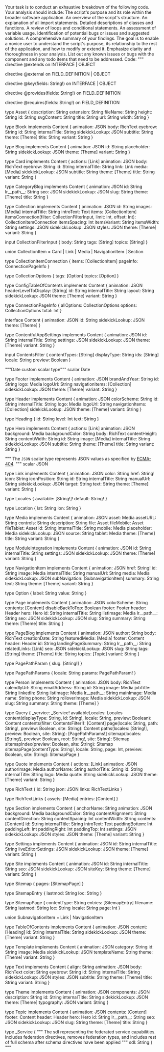 Your task is to conduct an exhaustive breakdown of the following code. Your analysis should include:
The script's purpose and its role within the broader software application.
An overview of the script's structure.
An explanation of all import statements.
Detailed descriptions of classes and functions.
A review of loops and conditional statements.
An assessment of variable usage.
Identification of potential bugs or issues and suggested solutions.
A comprehensive summary of your findings.
The goal is to enable a novice user to understand the script's purpose, its relationship to the rest of the application, and how to modify or extend it. Emphasize clarity and thoroughness in your analysis.
List out any known issues or bugs with the component and any todo items that need to be addressed.
Code:
"""
directive @extends on INTERFACE | OBJECT

directive @external on FIELD_DEFINITION | OBJECT

directive @key(fields: String!) on INTERFACE | OBJECT

directive @provides(fields: String!) on FIELD_DEFINITION

directive @requires(fields: String!) on FIELD_DEFINITION

type Asset {
  description: String
  extension: String
  fileName: String
  height: String
  id: String
  svgContent: String
  title: String
  url: String
  width: String
}

type Block implements Content {
  animation: JSON
  body: RichText
  eyebrow: String
  id: String
  internalTitle: String
  sidekickLookup: JSON
  subtitle: String
  theme: [Theme]
  title: String
  variant: String
}

type Blog implements Content {
  animation: JSON
  id: String
  placeholder: String
  sidekickLookup: JSON
  theme: [Theme]
  variant: String
}

type Card implements Content {
  actions: [Link]
  animation: JSON
  body: RichText
  eyebrow: String
  id: String
  internalTitle: String
  link: Link
  media: [Media]
  sidekickLookup: JSON
  subtitle: String
  theme: [Theme]
  title: String
  variant: String
}

type CategoryBlog implements Content {
  animation: JSON
  id: String
  lr__path__: String
  seo: JSON
  sidekickLookup: JSON
  slug: String
  theme: [Theme]
  title: String
}

type Collection implements Content {
  animation: JSON
  id: String
  images: [Media]
  internalTitle: String
  introText: Text
  items: [CollectionItem]
  itemsConnection(filter: CollectionFilterInput, limit: Int, offset: Int): CollectionItemConnection
  itemsSpacing: Int
  itemsVariant: String
  itemsWidth: String
  settings: JSON
  sidekickLookup: JSON
  styles: JSON
  theme: [Theme]
  variant: String
}

input CollectionFilterInput {
  body: String
  tags: [String]
  topics: [String]
}

union CollectionItem = Card | Link | Media | NavigationItem | Section

type CollectionItemConnection {
  items: [CollectionItem]
  pageInfo: ConnectionPageInfo
}

type CollectionOptions {
  tags: [Option]
  topics: [Option]
}

type ConfigTableOfContents implements Content {
  animation: JSON
  headerLevelToDisplay: [String]
  id: String
  internalTitle: String
  layout: String
  sidekickLookup: JSON
  theme: [Theme]
  variant: String
}

type ConnectionPageInfo {
  allOptions: CollectionOptions
  options: CollectionOptions
  total: Int
}

interface Content {
  animation: JSON
  id: String
  sidekickLookup: JSON
  theme: [Theme]
}

type ContentfulAppSettings implements Content {
  animation: JSON
  id: String
  internalTitle: String
  settings: JSON
  sidekickLookup: JSON
  theme: [Theme]
  variant: String
}

input ContentsFilter {
  contentTypes: [String]
  displayType: String
  ids: [String]
  locale: String
  preview: Boolean
}

"""Date custom scalar type"""
scalar Date

type Footer implements Content {
  animation: JSON
  brandAndYear: String
  id: String
  logo: Media
  logoUrl: String
  navigationItems: [Collection]
  sidekickLookup: JSON
  theme: [Theme]
  variant: String
}

type Header implements Content {
  animation: JSON
  colorScheme: String
  id: String
  internalTitle: String
  logo: Media
  logoUrl: String
  navigationItems: [Collection]
  sidekickLookup: JSON
  theme: [Theme]
  variant: String
}

type Heading {
  id: String
  level: Int
  text: String
}

type Hero implements Content {
  actions: [Link]
  animation: JSON
  background: Media
  backgroundColor: String
  body: RichText
  contentHeight: String
  contentWidth: String
  id: String
  image: [Media]
  internalTitle: String
  sidekickLookup: JSON
  subtitle: String
  theme: [Theme]
  title: String
  variant: String
}

"""
The `JSON` scalar type represents JSON values as specified by [ECMA-404](http://www.ecma-international.org/publications/files/ECMA-ST/ECMA-404.pdf).
"""
scalar JSON

type Link implements Content {
  animation: JSON
  color: String
  href: String!
  icon: String
  iconPosition: String
  id: String
  internalTitle: String
  manualUrl: String
  sidekickLookup: JSON
  target: String
  text: String
  theme: [Theme]
  variant: String
}

type Locales {
  available: [String!]!
  default: String!
}

type Location {
  lat: String
  lon: String
}

type Media implements Content {
  animation: JSON
  asset: Media
  assetURL: String
  controls: String
  description: String
  file: Asset
  fileMobile: Asset
  fileTablet: Asset
  id: String
  internalTitle: String
  mobile: Media
  placeholder: Media
  sidekickLookup: JSON
  source: String
  tablet: Media
  theme: [Theme]
  title: String
  variant: String
}

type ModuleIntegration implements Content {
  animation: JSON
  id: String
  internalTitle: String
  settings: JSON
  sidekickLookup: JSON
  theme: [Theme]
  variant: String
}

type NavigationItem implements Content {
  animation: JSON
  href: String!
  id: String
  image: Media
  internalTitle: String
  manualUrl: String
  media: Media
  sidekickLookup: JSON
  subNavigation: [SubnavigationItem]
  summary: String
  text: String
  theme: [Theme]
  variant: String
}

type Option {
  label: String
  value: String
}

type Page implements Content {
  animation: JSON
  colorScheme: String
  contents: [Content]
  disableBackToTop: Boolean
  footer: Footer
  header: Header
  hero: Hero
  id: String
  internalTitle: String
  listImage: Media
  lr__path__: String
  seo: JSON
  sidekickLookup: JSON
  slug: String
  summary: String
  theme: [Theme]
  title: String
}

type PageBlog implements Content {
  animation: JSON
  author: String
  body: RichText
  creationDate: String
  featuredMedia: [Media]
  footer: Content
  header: Header
  id: String
  landingPageSummary: String
  lr__path__: String
  relatedLinks: [Link]
  seo: JSON
  sidekickLookup: JSON
  slug: String
  tags: [String]
  theme: [Theme]
  title: String
  topics: [Topic]
  variant: String
}

type PagePathParam {
  slug: [String!]
}

type PagePathParams {
  locale: String
  params: PagePathParam!
}

type Person implements Content {
  animation: JSON
  body: RichText
  calendlyUrl: String
  emailAddress: String
  id: String
  image: Media
  jobTitle: String
  linkedIn: String
  listImage: Media
  lr__path__: String
  mainImage: Media
  name: String
  phone: String
  rolloverImage: Media
  sidekickLookup: JSON
  slug: String
  summary: String
  theme: [Theme]
}

type Query {
  _service: _Service!
  availableLocales: Locales
  content(displayType: String, id: String!, locale: String, preview: Boolean): Content
  contents(filter: ContentsFilter!): [Content]
  page(locale: String, path: String!, preview: Boolean, site: String): Content
  paths(locales: [String!], preview: Boolean, site: String): [PagePathParams!]
  sitemap(locales: [String!], preview: Boolean, root: String!, site: String): Sitemap
  sitemapIndex(preview: Boolean, site: String): Sitemap
  sitemapPage(contentType: String!, locale: String, page: Int, preview: Boolean, site: String): SitemapPage
}

type Quote implements Content {
  actions: [Link]
  animation: JSON
  authorImage: Media
  authorName: String
  authorTitle: String
  id: String
  internalTitle: String
  logo: Media
  quote: String
  sidekickLookup: JSON
  theme: [Theme]
  variant: String
}

type RichText {
  id: String
  json: JSON
  links: RichTextLinks
}

type RichTextLinks {
  assets: [Media]
  entries: [Content]
}

type Section implements Content {
  anchorName: String
  animation: JSON
  background: Media
  backgroundColor: String
  contentAlignment: String
  contentDirection: String
  contentSpacing: Int
  contentWidth: String
  contents: [Content]
  id: String
  internalTitle: String
  introText: Text
  paddingBottom: Int
  paddingLeft: Int
  paddingRight: Int
  paddingTop: Int
  settings: JSON
  sidekickLookup: JSON
  styles: JSON
  theme: [Theme]
  variant: String
}

type Settings implements Content {
  animation: JSON
  id: String
  internalTitle: String
  liveEditorSettings: JSON
  sidekickLookup: JSON
  theme: [Theme]
  variant: String
}

type Site implements Content {
  animation: JSON
  id: String
  internalTitle: String
  seo: JSON
  sidekickLookup: JSON
  siteKey: String
  theme: [Theme]
  variant: String
}

type Sitemap {
  pages: [SitemapPage]
}

type SitemapEntry {
  lastmod: String
  loc: String
}

type SitemapPage {
  contentType: String
  entries: [SitemapEntry]
  filename: String
  lastmod: String
  loc: String
  locale: String
  page: Int
}

union SubnavigationItem = Link | NavigationItem

type TableOfContents implements Content {
  animation: JSON
  content: [Heading]
  id: String
  internalTitle: String
  sidekickLookup: JSON
  theme: [Theme]
  variant: String
}

type Template implements Content {
  animation: JSON
  category: String
  id: String
  image: Media
  sidekickLookup: JSON
  templateName: String
  theme: [Theme]
  variant: String
}

type Text implements Content {
  align: String
  animation: JSON
  body: RichText
  color: String
  eyebrow: String
  id: String
  internalTitle: String
  sidekickLookup: JSON
  styles: JSON
  subtitle: String
  theme: [Theme]
  title: String
  variant: String
}

type Theme implements Content {
  animation: JSON
  components: JSON
  description: String
  id: String
  internalTitle: String
  sidekickLookup: JSON
  theme: [Theme]
  typography: JSON
  variant: String
}

type Topic implements Content {
  animation: JSON
  contents: [Content]
  footer: Content
  header: Header
  hero: Hero
  id: String
  lr__path__: String
  seo: JSON
  sidekickLookup: JSON
  slug: String
  theme: [Theme]
  title: String
}

type _Service {
  """
  The sdl representing the federated service capabilities. Includes federation directives, removes federation types, and includes rest of full schema after schema directives have been applied
  """
  sdl: String
}
"""